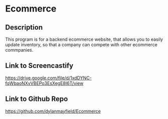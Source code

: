 # Ecommerce 

## Description

This program is for a backend ecommerce website, that allows you to easily update inventory, so that a company can compete with other ecommerce commpanies.

## Link to Screencastify
https://drive.google.com/file/d/1xdDYNC-fqWbaoNXvVBEPo3EsXegE8I6T/view

## Link to Github Repo

https://github.com/dylanmayfield/Ecommerce
